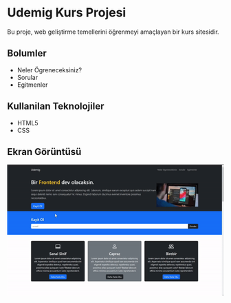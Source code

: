 <h1> Udemig Kurs Projesi</h1>

Bu proje, web geliştirme temellerini öğrenmeyi amaçlayan bir kurs sitesidir.

<h2> Bolumler </h2>

<ul>
<li>Neler Ögreneceksiniz?</li>
<li>Sorular</li>
<li>Egitmenler</li>
</ul>


<h2> Kullanilan Teknolojiler </h2>
<ul>
<li>HTML5</li>
<li>CSS</li>
</ul>

<h2>Ekran Görüntüsü</h2>

![](CourseProject.gif)